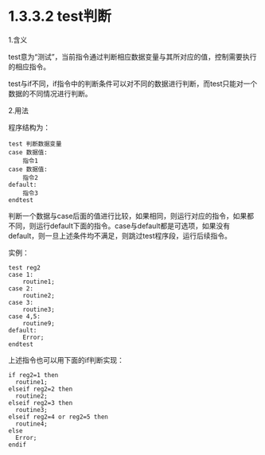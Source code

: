 # 1.3.3.2 test判断

1.含义

test意为“测试”，当前指令通过判断相应数据变量与其所对应的值，控制需要执行的相应指令。

test与if不同，if指令中的判断条件可以对不同的数据进行判断，而test只能对一个数据的不同情况进行判断。

2.用法

程序结构为：

```rapid
test 判断数据变量
case 数据值:
	指令1
case 数据值:
	指令2
default:
	指令3
endtest
```

判断一个数据与case后面的值进行比较，如果相同，则运行对应的指令，如果都不同，则运行default下面的指令。case与default都是可选项，如果没有default，则一旦上述条件均不满足，则跳过test程序段，运行后续指令。

实例：

```rapid
test reg2
case 1:
	routine1;
case 2:
	routine2; 
case 3:
	routine3;
case 4,5:
	routine9;
default:
	Error;
endtest
```

上述指令也可以用下面的if判断实现：

```rapid
if reg2=1 then
  routine1;
elseif reg2=2 then
  routine2;
elseif reg2=3 then
  routine3;
elseif reg2=4 or reg2=5 then
  routine4;
else
  Error;
endif
```

